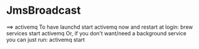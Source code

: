 # JmsBroadcast
==> activemq
To have launchd start activemq now and restart at login:
  brew services start activemq
Or, if you don't want/need a background service you can just run:
  activemq start
